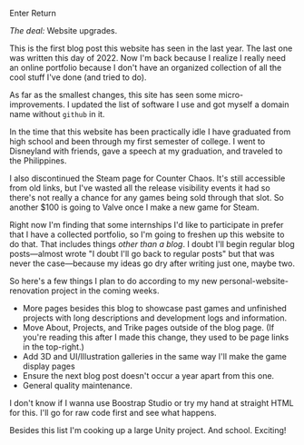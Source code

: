 Enter Return

*The deal:* Website upgrades.

This is the first blog post this website has seen in the last year. The last one was written this day of 2022. Now I'm back because I realize I really need an online portfolio because I don't have an organized collection of all the cool stuff I've done (and tried to do).

As far as the smallest changes, this site has seen some micro-improvements. I updated the list of software I use and got myself a domain name without `github` in it.

In the time that this website has been practically idle I have graduated from high school and been through my first semester of college. I went to Disneyland with friends, gave a speech at my graduation, and traveled to the Philippines.

I also discontinued the Steam page for Counter Chaos. It's still accessible from old links, but I've wasted all the release visibility events it had so there's not really a chance for any games being sold through that slot. So another $100 is going to Valve once I make a new game for Steam.

Right now I'm finding that some internships I'd like to participate in prefer that I have a collected portfolio, so I'm going to freshen up this website to do that. That includes things *other than a blog*. I doubt I'll begin regular blog posts—almost wrote "I doubt I'll go back to regular posts" but that was never the case—because my ideas go dry after writing just one, maybe two.

So here's a few things I plan to do according to my new personal-website-renovation project in the coming weeks.

* More pages besides this blog to showcase past games and unfinished projects with long descriptions and development logs and information.
* Move About, Projects, and Trike pages outside of the blog page. (If you're reading this after I made this change, they used to be page links in the top-right.)
* Add 3D and UI/Illustration galleries in the same way I'll make the game display pages
* Ensure the next blog post doesn't occur a year apart from this one.
* General quality maintenance.

I don't know if I wanna use Boostrap Studio or try my hand at straight HTML for this. I'll go for raw code first and see what happens.

Besides this list I'm cooking up a large Unity project. And school. Exciting!
